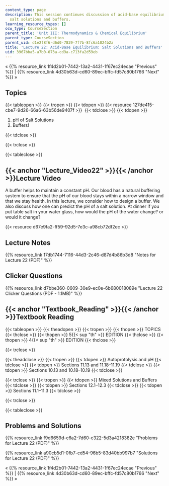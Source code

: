 ```yaml
---
content_type: page
description: This session continues discussion of acid-base equilibrium. It reviews
  salt solutions and buffers.
learning_resource_types: []
ocw_type: CourseSection
parent_title: 'Unit III: Thermodynamics & Chemical Equilibrium'
parent_type: CourseSection
parent_uid: d1e2f8f6-d6d0-7839-7f7b-8fc6a1024b2a
title: 'Lecture 22: Acid-Base Equilibrium: Salt Solutions and Buffers'
uid: 3967bba5-a7b0-073a-cd9a-c713fa2d59eb
---
```


« {{% resource_link 1f4d2b01-7442-13a2-4431-1f67ec24ecae "Previous" %}} | {{% resource_link 4d30b63d-cd60-89ec-bffc-fd57c80b1766 "Next" %}} »

Topics
------

{{< tableopen >}}
{{< tropen >}}
{{< tdopen >}}
{{< resource 127de415-cbe7-9d26-66a6-63b56de9407f >}} 
{{< tdclose >}}
{{< tdopen >}}


1.  pH of Salt Solutions
2.  Buffers!


{{< tdclose >}}

{{< trclose >}}

{{< tableclose >}}

{{< anchor "Lecture_Video22" >}}{{< /anchor >}}Lecture Video
------------------------------------------------------------

A buffer helps to maintain a constant pH. Our blood has a natural buffering system to ensure that the pH of our blood stays within a narrow window and that we stay health. In this lecture, we consider how to design a buffer. We also discuss how one can predict the pH of a salt solution. At dinner if you put table salt in your water glass, how would the pH of the water change? or would it change?

{{< resource d67e9fa2-ff59-92d5-7e3c-a98cb72df2ec >}}

Lecture Notes
-------------

{{% resource_link 17db1744-7116-44d3-2c46-d87d4b86b3d8 "Notes for Lecture 22 (PDF)" %}}

Clicker Questions
-----------------

{{% resource_link d7bbe360-0609-30e9-ec0e-6b680018089e "Lecture 22 Clicker Questions (PDF - 1.1MB)" %}}

{{< anchor "Textbook_Reading" >}}{{< /anchor >}}Textbook Reading
----------------------------------------------------------------

{{< tableopen >}}
{{< theadopen >}}
{{< tropen >}}
{{< thopen >}}
TOPICS
{{< thclose >}}
{{< thopen >}}
5{{< sup "th" >}} EDITION
{{< thclose >}}
{{< thopen >}}
4{{< sup "th" >}} EDITION
{{< thclose >}}

{{< trclose >}}

{{< theadclose >}}
{{< tropen >}}
{{< tdopen >}}
Autoprotolysis and pH
{{< tdclose >}}
{{< tdopen >}}
Sections 11.13 and 11.18–11.19
{{< tdclose >}}
{{< tdopen >}}
Sections 10.13 and 10.18–10.19
{{< tdclose >}}

{{< trclose >}}
{{< tropen >}}
{{< tdopen >}}
Mixed Solutions and Buffers
{{< tdclose >}}
{{< tdopen >}}
Sections 12.1–12.3
{{< tdclose >}}
{{< tdopen >}}
Sections 11.1–11.3
{{< tdclose >}}

{{< trclose >}}

{{< tableclose >}}

Problems and Solutions
----------------------

{{% resource_link f9d6659d-c6a2-7d60-c322-5d3a4218382e "Problems for Lecture 22 (PDF)" %}}

{{% resource_link a90cb5d1-0fb7-cd54-96b5-83d40bb997b7 "Solutions for Lecture 22 (PDF)" %}}

« {{% resource_link 1f4d2b01-7442-13a2-4431-1f67ec24ecae "Previous" %}} | {{% resource_link 4d30b63d-cd60-89ec-bffc-fd57c80b1766 "Next" %}} »